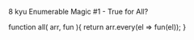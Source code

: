 8 kyu
Enumerable Magic #1 - True for All?

function all( arr, fun ){
  return arr.every(el =>  fun(el));
}

